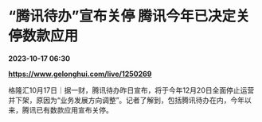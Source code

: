 # “腾讯待办”宣布关停 腾讯今年已决定关停数款应用

**2023-10-17 06:30**

**https://www.gelonghui.com/live/1250269**

格隆汇10月17日｜据一财，腾讯待办昨日宣布，将于今年12月20日全面停止运营并下架，原因为“业务发展方向调整”。记者了解到，包括腾讯待办在内，今年以来，腾讯已有数款应用宣布关停。